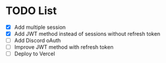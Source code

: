 # TODO List
- [x] Add multiple session
- [x] Add JWT method instead of sessions without refresh token
- [ ] Add Discord oAuth
- [ ] Improve JWT method with refresh token
- [ ] Deploy to Vercel
